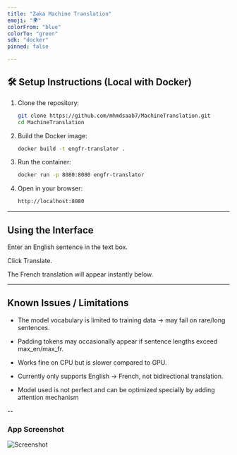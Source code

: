 ```yaml
---
title: "Zaka Machine Translation"
emoji: "🌍"
colorFrom: "blue"
colorTo: "green"
sdk: "docker"
pinned: false

---
```


## 🛠️ Setup Instructions (Local with Docker)  

1. Clone the repository:  
   ```bash
   git clone https://github.com/mhmdsaab7/MachineTranslation.git
   cd MachineTranslation
2. Build the Docker image:
    ```bash
   docker build -t engfr-translator .
3. Run the container:
   ``` bash
   docker run -p 8080:8080 engfr-translator
4. Open in your browser:
    ```bash
   http://localhost:8080

---- 
## Using the Interface

Enter an English sentence in the text box.

Click Translate.

The French translation will appear instantly below.

---

## Known Issues / Limitations
* The model vocabulary is limited to training data → may fail on rare/long sentences.

* Padding tokens may occasionally appear if sentence lengths exceed max_en/max_fr.

* Works fine on CPU but is slower compared to GPU.

* Currently only supports English → French, not bidirectional translation.
* Model used is not perfect and can be optimized specially by adding attention mechanism

--
### App Screenshot

![Screenshot](images/readme_app_screenshot.png)